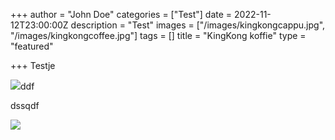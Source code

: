 +++
author = "John Doe"
categories = ["Test"]
date = 2022-11-12T23:00:00Z
description = "Test"
images = ["/images/kingkongcappu.jpg", "/images/kingkongcoffee.jpg"]
tags = []
title = "KingKong koffie"
type = "featured"

+++
Testje

![](/images/kingkongcoffee.jpg)ddf

dssqdf

![](/images/post/post-2.jpg)